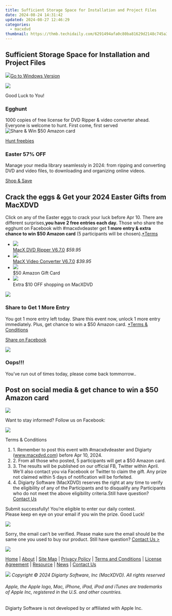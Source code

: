 ```yaml
---
title: Sufficient Storage Space for Installation and Project Files
date: 2024-08-24 14:31:42
updated: 2024-08-27 12:46:29
categories:
  - macxdvd
thumbnail: https://thmb.techidaily.com/6291494afa0c80ba81629d2148c745a3ef3d17f5cd8cbbd3bc895b1604e0fc8e.jpg
---
```


## Sufficient Storage Space for Installation and Project Files

[![](https://www.macxdvd.com/giveaway/image-style/easter-2024/win-icon.png)Go to Windows Version](https://www.winxdvd.com/giveaway/software-deals-easter.htm) 

![](https://www.macxdvd.com/giveaway/image-style/easter-2024/title-main01.png)

Good Luck to You!

### Egghunt

1000 copies of free license for DVD Ripper & video converter ahead. Everyone is welcome to hunt. First come, first served![Share & Win $50 Amazon card](https://tools.techidaily.com/macxdvd/products/)

[Hunt freebies](https://tools.techidaily.com/macxdvd/products/) 

### Easter 57% OFF

Manage your media library seamlessly in 2024: from ripping and converting DVD and video files, to downloading and organizing online videos.

[Shop & Save](https://tools.techidaily.com/macxdvd/products/) 



## Crack the eggs & Get your 2024 Easter Gifts from MacXDVD

Click on any of the Easter eggs to crack your luck before Apr 10\. There are different surprises,**you have 2 free entries each day.** Those who share the egghunt on Facebook with #macxdvdeaster get **1 more entry & extra chance to win $50 Amazon card** (5 participants will be chosen).[\*Terms](https://tools.techidaily.com/macxdvd/products/)

* ![](https://www.macxdvd.com/giveaway/../image-style/series-update/box-drp.png)  
[MacX DVD Ripper V6.7.0](https://tools.techidaily.com/macxdvd/products/) _$59.95_
* ![](https://www.macxdvd.com/giveaway/../image-style/series-update/box-vcp.png)  
[MacX Video Converter V6.7.0](https://tools.techidaily.com/macxdvd/products/) _$39.95_
* ![](https://www.macxdvd.com/giveaway/image-style/easter-2024/partner-3.png)  
$50 Amazon Gift Card
* ![](https://www.macxdvd.com/giveaway/image-style/easter-2024/partner-4.png)  
Extra $10 OFF shopping on MacXDVD

_![](https://www.macxdvd.com/giveaway/image-style/easter-2024/close.png)_ 

### Share to Get 1 More Entry

You got 1 more entry left today. Share this event now, unlock 1 more entry immediately. Plus, get chance to win a $50 Amazon card. [\*Terms & Conditions](https://tools.techidaily.com/macxdvd/products/)

[Share on Facebook](https://www.facebook.com/sharer/sharer.php?u=https://www.macxdvd.com/giveaway/easter-giveaway-offer.htm) 

_![](https://www.macxdvd.com/giveaway/image-style/easter-2024/close.png)_ 

### Oops!!!

You’ve run out of times today, please come back tommorrow..



## Post on social media & get chance to win a $50 Amazon card

![](https://www.macxdvd.com/giveaway/image-style/easter-2024/gift-box1.png) 

Want to stay informed? Follow us on Facebook:

[![](https://www.macxdvd.com/giveaway/image-style/easter-2024/share1.png)](https://www.facebook.com/macxdvd) 

Terms & Conditions

1. 1\. Remember to post this event with #macxdvdeaster and Digiarty (www.macxdvd.com) before Apr 10, 2024\.
2. 2\. From all those who posted, 5 participants will get a $50 Amazon card.
3. 3\. The results will be published on our official FB, Twitter within April. We'll also contact you via Facebook or Twitter to claim the gift. Any prize not claimed within 5 days of notification will be forfeited.
4. 4\. Digiarty Software (MacXDVD) reserves the right at any time to verify the eligibility of any of the Participants and to disqualify any Participants who do not meet the above eligibility criteria.Still have question? [Contact Us](https://tools.techidaily.com/macxdvd/products/)

Submit successfully! You’re eligible to enter our daily contest.   
Please keep en eye on your email if you win the prize. Good Luck! 

![](https://www.macxdvd.com/giveaway/image-style/pack-deals/cancel-icon.png)

Sorry, the email can’t be verified. Please make sure the email should be the same one you used to buy our product. Still have question? [Contact Us >](https://tools.techidaily.com/macxdvd/products/)

![](https://www.macxdvd.com/giveaway/image-style/pack-deals/cancel-icon.png)



[Home](https://tools.techidaily.com/macxdvd/products/) | [About](https://tools.techidaily.com/macxdvd/products/) | [Site Map](https://tools.techidaily.com/macxdvd/products/) | [Privacy Policy](https://tools.techidaily.com/macxdvd/products/) | [Terms and Conditions](https://tools.techidaily.com/macxdvd/products/) | [License Agreement](https://tools.techidaily.com/macxdvd/products/) | [Resource](https://tools.techidaily.com/macxdvd/products/) | [News](https://tools.techidaily.com/macxdvd/products/) | [Contact Us](https://tools.techidaily.com/macxdvd/products/)

_[![](https://www.macxdvd.com/giveaway/../special-offer/image-style/promotion-blackfriday/logo.png)](https://tools.techidaily.com/macxdvd/products/) Copyright © 2024 Digiarty Software, Inc (MacXDVD). All rights reserved_

###### Apple, the Apple logo, Mac, iPhone, iPad, iPod and iTunes are trademarks of Apple Inc, registered in the U.S. and other countries.  
Digiarty Software is not developed by or affiliated with Apple Inc.

<ins class="adsbygoogle"
     style="display:block"
     data-ad-format="autorelaxed"
     data-ad-client="ca-pub-7571918770474297"
     data-ad-slot="1223367746"></ins>



<ins class="adsbygoogle"
     style="display:block"
     data-ad-client="ca-pub-7571918770474297"
     data-ad-slot="8358498916"
     data-ad-format="auto"
     data-full-width-responsive="true"></ins>
